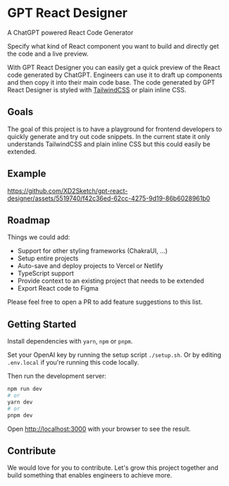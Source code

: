# GPT React Designer

A ChatGPT powered React Code Generator

Specify what kind of React component you want to build and directly get the code and a live preview.

With GPT React Designer you can easily get a quick preview of the React code generated by ChatGPT. Engineers can use it to draft up components and then copy it into their main code base. The code generated by GPT React Designer is styled with [TailwindCSS](https://tailwindcss.com/) or plain inline CSS.

## Goals

The goal of this project is to have a playground for frontend developers to quickly generate and try out code snippets. In the current state it only understands TailwindCSS and plain inline CSS but this could easily be extended.

## Example

https://github.com/XD2Sketch/gpt-react-designer/assets/5519740/f42c36ed-62cc-4275-9d19-86b6028961b0

## Roadmap

Things we could add:

- Support for other styling frameworks (ChakraUI, ...)
- Setup entire projects
- Auto-save and deploy projects to Vercel or Netlify
- TypeScript support
- Provide context to an existing project that needs to be extended
- Export React code to Figma

Please feel free to open a PR to add feature suggestions to this list.

## Getting Started

Install dependencies with `yarn`, `npm` or `pnpm`.


Set your OpenAI key by running the setup script `./setup.sh`. 
Or by editing `.env.local` if you're running this code locally.

Then run the development server:

```bash
npm run dev
# or
yarn dev
# or
pnpm dev
```


Open [http://localhost:3000](http://localhost:3000) with your browser to see the result.

## Contribute

We would love for you to contribute. Let's grow this project together and build something that enables engineers to achieve more.
